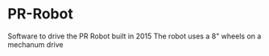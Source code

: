 # PR-Robot
Software to drive the PR Robot built in 2015
The robot uses a 8" wheels on a mechanum drive
